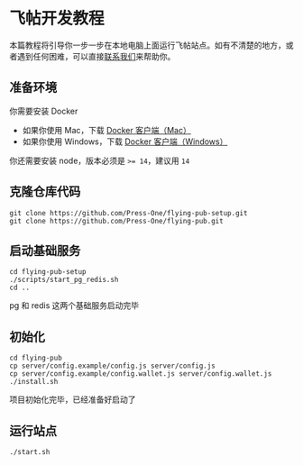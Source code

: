 # 飞帖开发教程

本篇教程将引导你一步一步在本地电脑上面运行飞帖站点。如有不清楚的地方，或者遇到任何困难，可以直接[联系我们](/flying-pub/遇到问题了可以找谁咨询？)来帮助你。

## 准备环境

你需要安装 Docker

- 如果你使用 Mac，下载 [Docker 客户端（Mac）](https://docs.docker.com/docker-for-mac/install/)
- 如果你使用 Windows，下载 [Docker 客户端（Windows）](https://docs.docker.com/docker-for-windows/install/)

你还需要安装 node，版本必须是 `>= 14`，建议用 `14`

## 克隆仓库代码

```
git clone https://github.com/Press-One/flying-pub-setup.git
git clone https://github.com/Press-One/flying-pub.git
```

## 启动基础服务

```
cd flying-pub-setup
./scripts/start_pg_redis.sh
cd ..
```

pg 和 redis 这两个基础服务启动完毕

## 初始化

```
cd flying-pub
cp server/config.example/config.js server/config.js
cp server/config.example/config.wallet.js server/config.wallet.js
./install.sh
```

项目初始化完毕，已经准备好启动了

## 运行站点

```
./start.sh
```
